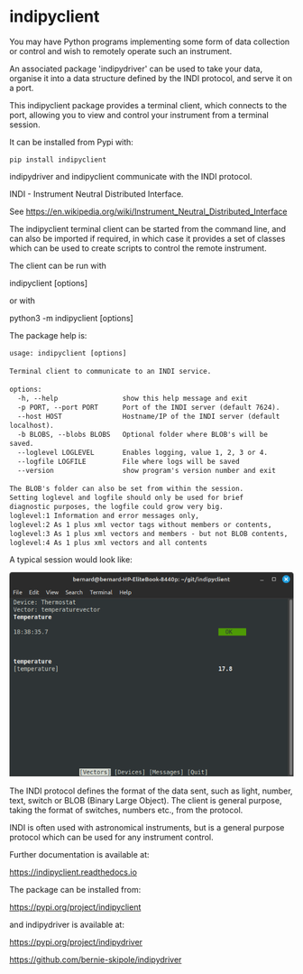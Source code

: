 # indipyclient

You may have Python programs implementing some form of data collection or control and wish to remotely operate such an instrument.

An associated package 'indipydriver' can be used to take your data, organise it into a data structure defined by the INDI protocol, and serve it on a port.

This indipyclient package provides a terminal client, which connects to the port, allowing you to view and control your instrument from a terminal session.

It can be installed from Pypi with:

    pip install indipyclient

indipydriver and indipyclient communicate with the INDI protocol.

INDI - Instrument Neutral Distributed Interface.

See https://en.wikipedia.org/wiki/Instrument_Neutral_Distributed_Interface

The indipyclient terminal client can be started from the command line, and can also be imported if required, in which case it provides a set of classes which can be used to create scripts to control the remote instrument.

The client can be run with

indipyclient [options]

or with

python3 -m indipyclient [options]

The package help is:

    usage: indipyclient [options]

    Terminal client to communicate to an INDI service.

    options:
      -h, --help                show this help message and exit
      -p PORT, --port PORT      Port of the INDI server (default 7624).
      --host HOST               Hostname/IP of the INDI server (default localhost).
      -b BLOBS, --blobs BLOBS   Optional folder where BLOB's will be saved.
      --loglevel LOGLEVEL       Enables logging, value 1, 2, 3 or 4.
      --logfile LOGFILE         File where logs will be saved
      --version                 show program's version number and exit

    The BLOB's folder can also be set from within the session.
    Setting loglevel and logfile should only be used for brief
    diagnostic purposes, the logfile could grow very big.
    loglevel:1 Information and error messages only,
    loglevel:2 As 1 plus xml vector tags without members or contents,
    loglevel:3 As 1 plus xml vectors and members - but not BLOB contents,
    loglevel:4 As 1 plus xml vectors and all contents


A typical session would look like:

![Terminal screenshot](https://github.com/bernie-skipole/indipyclient/raw/main/docs/source/usage/image.png)


The INDI protocol defines the format of the data sent, such as light, number, text, switch or BLOB (Binary Large Object). The client is general purpose, taking the format of switches, numbers etc., from the protocol.

INDI is often used with astronomical instruments, but is a general purpose protocol which can be used for any instrument control.

Further documentation is available at:

https://indipyclient.readthedocs.io

The package can be installed from:

https://pypi.org/project/indipyclient

and indipydriver is available at:

https://pypi.org/project/indipydriver

https://github.com/bernie-skipole/indipydriver
